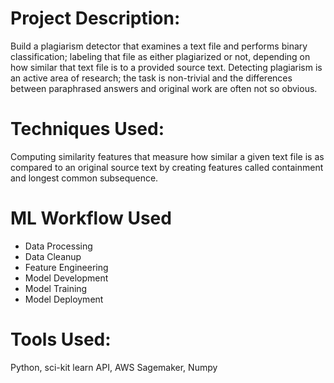 # Project Description:
Build a plagiarism detector that examines a text file and performs binary classification; labeling that file as either plagiarized or not, depending on how similar that text file is to a provided source text. Detecting plagiarism is an active area of research; the task is non-trivial and the differences between paraphrased answers and original work are often not so obvious.

# Techniques Used:
Computing similarity features that measure how similar a given text file is as compared to an original source text by creating features called containment and longest common subsequence. 

# ML Workflow Used

* Data Processing
* Data Cleanup
* Feature Engineering
* Model Development
* Model Training
* Model Deployment

# Tools Used:
Python, sci-kit learn API, AWS Sagemaker, Numpy
